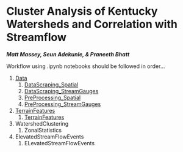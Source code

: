 # Cluster Analysis of Kentucky Watersheds and Correlation with Streamflow

***Matt Massey, Seun Adekunle, & Praneeth Bhatt***


Workflow using .ipynb notebooks should be followed in order...

1. [Data](./Data)
    1. [DataScraping_Spatial](./Data/DataScraping_Spatial.ipynb)
    2. [DataScraping_StreamGauges](./Data/DataScraping_StreamGauges.ipynb)
    3. [PreProcessing_Spatial](./Data/PreProcessing_Spatial)
    4. [PreProcessing_StreamGauges](./Data/PreProcessing_StreamGauges)
2. [TerrainFeatures](./TerrainFeatures)
    1. [TerrainFeatures](./TerrainFeatures/TerrainFeatures)
3. WatershedClustering
    1. ZonalStatistics
4. ElevatedStreamFlowEvents
    1. ELevatedStreamFlowEvents
